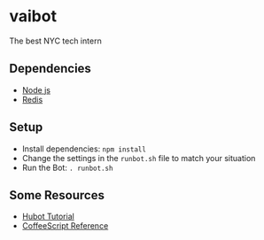 
vaibot
==================

The best NYC tech intern 

## Dependencies

- [Node js](http://nodejs.org)
- [Redis](http://reistiago.wordpress.com/2011/07/23/installing-on-redis-mac-os-x/)

## Setup

- Install dependencies: `npm install`
- Change the settings in the `runbot.sh` file to match your situation
- Run the Bot: `. runbot.sh`

## Some Resources
- [Hubot Tutorial](http://net.tutsplus.com/tutorials/javascript-ajax/writing-hubot-plugins-with-coffeescript/)
- [CoffeeScript Reference](http://coffeescript.org/#top)